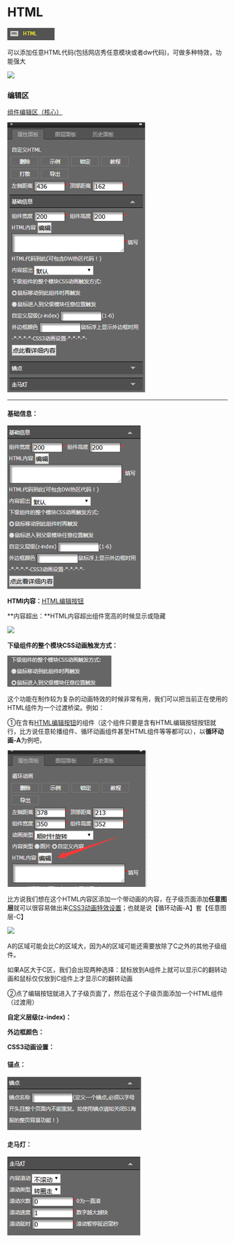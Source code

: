 # HTML

![](/assets/wwqq_29.jpg)

可以添加任意HTML代码\(包括网店秀任意模块或者dw代码\)，可做多种特效，功能强大

![](http://img12.360buyimg.com/cms/jfs/t18271/114/273943382/1328516/e857e49/5a68001dNd825e68d.gif)

### 编辑区

[组件编辑区（核心）](/chapter1/gong-ju-jie-mian/zu-jian-bian-ji-qu-ff08-he-xin-ff09.md)

![](/assets/QQ29.png)

---

#### 基础信息：

![](/assets/im1e5rt.png)

**HTMl内容：**[HTML编辑按钮](/chapter1/htmlde-bian-ji-an-niu.md)

**内容超出：**HTML内容超出组件宽高的时候显示或隐藏

![](http://img12.360buyimg.com/cms/jfs/t17650/56/279993066/230082/6edb75a2/5a68045aNc36eb384.gif)

**下级组件的整个模块CSS动画触发方式：**

![](/assets/i3r37t.png)

这个功能在制作较为复杂的动画特效的时候非常有用，我们可以把当前正在使用的HTML组件为一个过渡桥梁。例如：

①在含有[HTML编辑按钮](/chapter1/htmlde-bian-ji-an-niu.md)的组件（这个组件只要是含有HTML编辑按钮按钮就行，比方说任意轮播组件、循环动画组件甚至HTML组件等等都可以），以**循环动画-A**为例吧，

![](/assets/im4wr66t.png)

比方说我们想在这个HTML内容区添加一个带动画的内容，在子级页面添加**任意图层**就可以很容易做出来[CSS3动画特效设置](/chapter1/css3dong-hua-te-xiao-she-zhi.md)；也就是说【循环动画-A】套【任意图层-C】

![](http://img12.360buyimg.com/cms/jfs/t15217/83/2019592405/172698/861a108f/5a6828caNac783a8a.gif)

A的区域可能会比C的区域大，因为A的区域可能还需要放除了C之外的其他子级组件。

如果A区大于C区，我们会出现两种选择：鼠标放到A组件上就可以显示C的翻转动画和鼠标仅仅放到C组件上才显示C的翻转动画





②点了编辑按钮就进入了子级页面了，然后在这个子级页面添加一个HTML组件（过渡用）

**自定义层级\(z-index\)：**

**外边框颜色：**

**CSS3动画设置：**

#### 锚点：

![](/assets/im35t.png)

#### 走马灯：

![](/assets/im1r3t.png)


